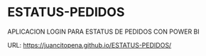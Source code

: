 # ESTATUS-PEDIDOS
APLICACION LOGIN PARA ESTATUS DE PEDIDOS CON POWER BI

URL: https://juancitopena.github.io/ESTATUS-PEDIDOS/
